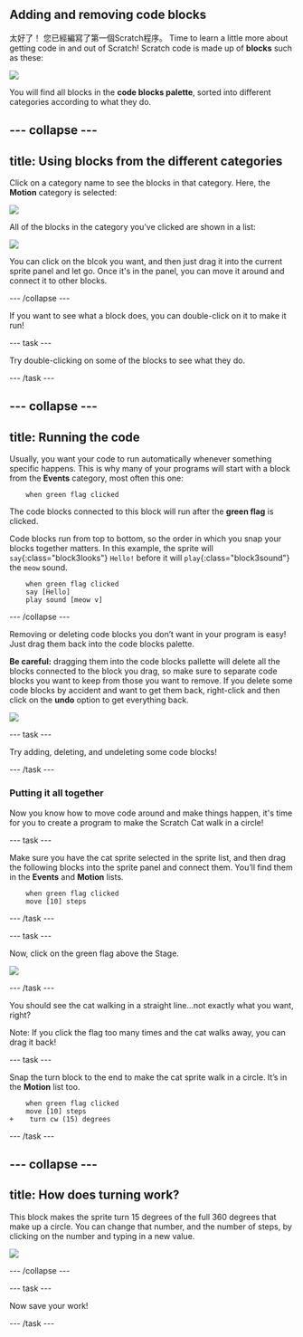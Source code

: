 ## Adding and removing code blocks

太好了！ 您已經編寫了第一個Scratch程序。 Time to learn a little more about getting code in and out of Scratch! Scratch code is made up of **blocks** such as these:

![](images/code1.png)

You will find all blocks in the **code blocks palette**, sorted into different categories according to what they do.

## \--- collapse \---

## title: Using blocks from the different categories

Click on a category name to see the blocks in that category. Here, the **Motion** category is selected:

![](images/code2a.png)

All of the blocks in the category you've clicked are shown in a list:

![](images/code2b.png)

You can click on the blcok you want, and then just drag it into the current sprite panel and let go. Once it's in the panel, you can move it around and connect it to other blocks.

\--- /collapse \---

If you want to see what a block does, you can double-click on it to make it run!

\--- task \---

Try double-clicking on some of the blocks to see what they do.

\--- /task \---

## \--- collapse \---

## title: Running the code

Usually, you want your code to run automatically whenever something specific happens. This is why many of your programs will start with a block from the **Events** category, most often this one:

```blocks3
    when green flag clicked
```

The code blocks connected to this block will run after the **green flag** is clicked.

Code blocks run from top to bottom, so the order in which you snap your blocks together matters. In this example, the sprite will `say`{:class="block3looks"} `Hello!` before it will `play`{:class="block3sound"} the `meow` sound.

```blocks3
    when green flag clicked
    say [Hello]
    play sound [meow v]
```

\--- /collapse \---

Removing or deleting code blocks you don’t want in your program is easy! Just drag them back into the code blocks palette.

**Be careful:** dragging them into the code blocks pallette will delete all the blocks connected to the block you drag, so make sure to separate code blocks you want to keep from those you want to remove. If you delete some code blocks by accident and want to get them back, right-click and then click on the **undo** option to get everything back.

![](images/code6.png)

\--- task \---

Try adding, deleting, and undeleting some code blocks!

\--- /task \---

### Putting it all together

Now you know how to move code around and make things happen, it's time for you to create a program to make the Scratch Cat walk in a circle!

\--- task \---

Make sure you have the cat sprite selected in the sprite list, and then drag the following blocks into the sprite panel and connect them. You’ll find them in the **Events** and **Motion** lists.

```blocks3
    when green flag clicked
    move [10] steps
```

\--- /task \---

\--- task \---

Now, click on the green flag above the Stage.

![](images/code7.png)

\--- /task \---

You should see the cat walking in a straight line...not exactly what you want, right?

Note: If you click the flag too many times and the cat walks away, you can drag it back!

\--- task \---

Snap the turn block to the end to make the cat sprite walk in a circle. It’s in the **Motion** list too.

```blocks3
    when green flag clicked
    move [10] steps
+    turn cw (15) degrees
```

\--- /task \---

## \--- collapse \---

## title: How does turning work?

This block makes the sprite turn 15 degrees of the full 360 degrees that make up a circle. You can change that number, and the number of steps, by clicking on the number and typing in a new value.

![](images/code9.png)

\--- /collapse \---

\--- task \---

Now save your work!

\--- /task \---